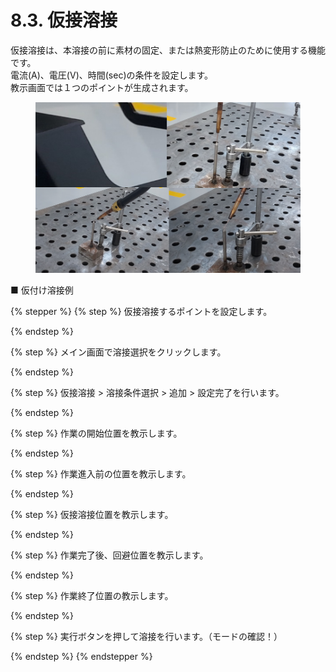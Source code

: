 # 8.3. 仮接溶接

仮接溶接は、本溶接の前に素材の固定、または熱変形防止のために使用する機能です。\
電流(A)、電圧(V)、時間(sec)の条件を設定します。\
教示画面では１つのポイントが生成されます。

<figure><img src="../.gitbook/assets/그림4.png" alt=""><figcaption></figcaption></figure>



■ 仮付け溶接例

{% stepper %}
{% step %}
仮接溶接するポイントを設定します。


{% endstep %}

{% step %}
メイン画面で溶接選択をクリックします。


{% endstep %}

{% step %}
仮接溶接 > 溶接条件選択 > 追加 > 設定完了を行います。


{% endstep %}

{% step %}
作業の開始位置を教示します。


{% endstep %}

{% step %}
作業進入前の位置を教示します。


{% endstep %}

{% step %}
仮接溶接位置を教示します。


{% endstep %}

{% step %}
作業完了後、回避位置を教示します。


{% endstep %}

{% step %}
作業終了位置の教示します。


{% endstep %}

{% step %}
実行ボタンを押して溶接を行います。（モードの確認！）


{% endstep %}
{% endstepper %}

